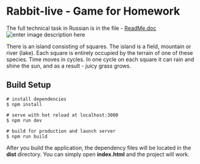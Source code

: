 # Rabbit-live - Game for Homework
The full technical task in Russian is in the file - [ReadMe.doc](https://github.com/dm1tr/rabbit-live/blob/master/ReadMe.doc)
![enter image description here](https://im3.ezgif.com/tmp/ezgif-3-a22ee303551f.gif)

There is an island consisting of squares. The island is a field, mountain or river (lake). Each square is entirely occupied by the terrain of one of these species.
Time moves in cycles. In one cycle on each square it can rain and shine the sun, and as a result - juicy grass grows.
## Build Setup
    # install dependencies
    $ npm install
    
    # serve with hot reload at localhost:3000
    $ npm run dev
    
    # build for production and launch server
    $ npm run build
After you build the application, the dependency files will be located in the **dist** directory. You can simply open **index.html** and the project will work.
